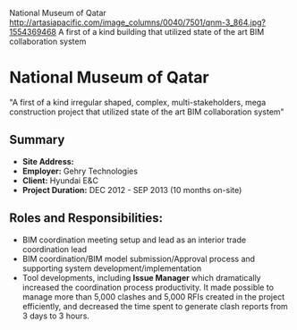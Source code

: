 National Museum of Qatar
http://artasiapacific.com/image_columns/0040/7501/qnm-3_864.jpg?1554369468
A first of a kind building that utilized state of the art BIM collaboration system

# National Museum of Qatar
"A first of a kind irregular shaped, complex, multi-stakeholders, mega construction project that utilized state of the art BIM collaboration system"

## Summary
- **Site Address:**
- **Employer:** Gehry Technologies
- **Client:** Hyundai E&C
- **Project Duration:** DEC 2012 - SEP 2013 (10 months on-site)

## Roles and Responsibilities:
- BIM coordination meeting setup and lead as an interior trade coordination lead
- BIM coordination/BIM model submission/Approval process and supporting system development/implementation
- Tool developments, including **Issue Manager** which dramatically increased the coordination process productivity. It made possible to manage more than 5,000 clashes and 5,000 RFIs created  in the project efficiently, and decreased the time spent to generate clash reports from 3 days to 3 hours.
